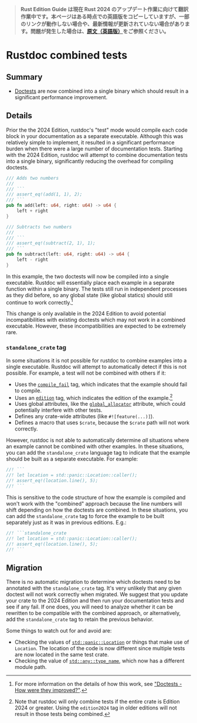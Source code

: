 > **Rust Edition Guide は現在 Rust 2024 のアップデート作業に向けて翻訳作業中です。本ページはある時点での英語版をコピーしていますが、一部のリンクが動作しない場合や、最新情報が更新されていない場合があります。問題が発生した場合は、[原文（英語版）](https://doc.rust-lang.org/nightly/edition-guide/introduction.html)をご参照ください。**

# Rustdoc combined tests

## Summary

- [Doctests] are now combined into a single binary which should result in a significant performance improvement.

## Details

Prior the the 2024 Edition, rustdoc's "test" mode would compile each code block in your documentation as a separate executable. Although this was relatively simple to implement, it resulted in a significant performance burden when there were a large number of documentation tests. Starting with the 2024 Edition, rustdoc will attempt to combine documentation tests into a single binary, significantly reducing the overhead for compiling doctests.

```rust
/// Adds two numbers
///
/// ```
/// assert_eq!(add(1, 1), 2);
/// ```
pub fn add(left: u64, right: u64) -> u64 {
    left + right
}

/// Subtracts two numbers
///
/// ```
/// assert_eq!(subtract(2, 1), 1);
/// ```
pub fn subtract(left: u64, right: u64) -> u64 {
    left - right
}
```

In this example, the two doctests will now be compiled into a single executable. Rustdoc will essentially place each example in a separate function within a single binary. The tests still run in independent processes as they did before, so any global state (like global statics) should still continue to work correctly.[^implementation]

This change is only available in the 2024 Edition to avoid potential incompatibilities with existing doctests which may not work in a combined executable. However, these incompatibilities are expected to be extremely rare.

[doctests]: ../../rustdoc/write-documentation/documentation-tests.html
[libtest harness]: ../../rustc/tests/index.html

[^implementation]: For more information on the details of how this work, see ["Doctests - How were they improved?"](https://blog.guillaume-gomez.fr/articles/2024-08-17+Doctests+-+How+were+they+improved%3F).

### `standalone_crate` tag

In some situations it is not possible for rustdoc to combine examples into a single executable. Rustdoc will attempt to automatically detect if this is not possible. For example, a test will not be combined with others if it:

* Uses the [`compile_fail`][tags] tag, which indicates that the example should fail to compile.
* Uses an [`edition`][tags] tag, which indicates the edition of the example.[^edition-tag]
* Uses global attributes, like the [`global_allocator`] attribute, which could potentially interfere with other tests.
* Defines any crate-wide attributes (like `#![feature(...)]`).
* Defines a macro that uses `$crate`, because the `$crate` path will not work correctly.

However, rustdoc is not able to automatically determine *all* situations where an example cannot be combined with other examples. In these situations, you can add the `standalone_crate` language tag to indicate that the example should be built as a separate executable. For example:

```rust
//! ```
//! let location = std::panic::Location::caller();
//! assert_eq!(location.line(), 5);
//! ```
```

This is sensitive to the code structure of how the example is compiled and won't work with the "combined" approach because the line numbers will shift depending on how the doctests are combined. In these situations, you can add the `standalone_crate` tag to force the example to be built separately just as it was in previous editions. E.g.:

```rust
//! ```standalone_crate
//! let location = std::panic::Location::caller();
//! assert_eq!(location.line(), 5);
//! ```
```

[tags]: ../../rustdoc/write-documentation/documentation-tests.html#attributes
[`global_allocator`]: ../../std/alloc/trait.GlobalAlloc.html

[^edition-tag]: Note that rustdoc will only combine tests if the entire crate is Edition 2024 or greater. Using the `edition2024` tag in older editions will not result in those tests being combined.

## Migration

There is no automatic migration to determine which doctests need to be annotated with the `standalone_crate` tag. It's very unlikely that any given doctest will not work correctly when migrated. We suggest that you update your crate to the 2024 Edition and then run your documentation tests and see if any fail. If one does, you will need to analyze whether it can be rewritten to be compatible with the combined approach, or alternatively, add the `standalone_crate` tag to retain the previous behavior.

Some things to watch out for and avoid are:

- Checking the values of [`std::panic::Location`](https://doc.rust-lang.org/std/panic/struct.Location.html) or things that make use of `Location`. The location of the code is now different since multiple tests are now located in the same test crate.
- Checking the value of [`std::any::type_name`](https://doc.rust-lang.org/std/any/fn.type_name.html), which now has a different module path.
